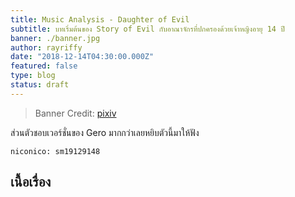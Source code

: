 ```yaml
---
title: Music Analysis - Daughter of Evil
subtitle: บทเริ่มต้นของ Story of Evil กับอาณาจักรที่ปกครองด้วยเจ้าหญิงอายุ 14 ปี
banner: ./banner.jpg
author: rayriffy
date: "2018-12-14T04:30:00.000Z"
featured: false
type: blog
status: draft
---
```


> Banner Credit: [pixiv](https://www.pixiv.net/member_illust.php?mode=medium&illust_id=40246102)

ส่วนตัวชอบเวอร์ชั่นของ Gero มากกว่าเลยหยิบตัวนี้มาให้ฟัง

`niconico: sm19129148`

## เนื้อเรื่อง
